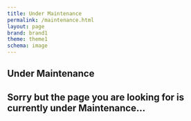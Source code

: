 ```yaml
---
title: Under Maintenance
permalink: /maintenance.html
layout: page
brand: brand1
theme: theme1
schema: image
---
```


<section id = "404">
    <i class="fas fa-tools fa-10x p-5 d-flex justify-content-center"></i>
    <div class="container rounded p-5">
        <div class="d-flex justify-content-center">
            <h1 class="mr-3 pr-3 align-top border-right inline-block align-content-center">Under Maintenance</h1>
            <div class="inline-block align-middle">
                <h2 class="font-weight-normal lead" >Sorry but the page you are looking for is currently under Maintenance...</h2>
            </div>
        </div>
    </div>
</section>
